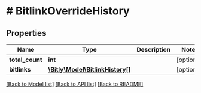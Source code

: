 # # BitlinkOverrideHistory

## Properties

Name | Type | Description | Notes
------------ | ------------- | ------------- | -------------
**total_count** | **int** |  | [optional]
**bitlinks** | [**\Bitly\Model\BitlinkHistory[]**](BitlinkHistory.md) |  | [optional]

[[Back to Model list]](../../README.md#models) [[Back to API list]](../../README.md#endpoints) [[Back to README]](../../README.md)
